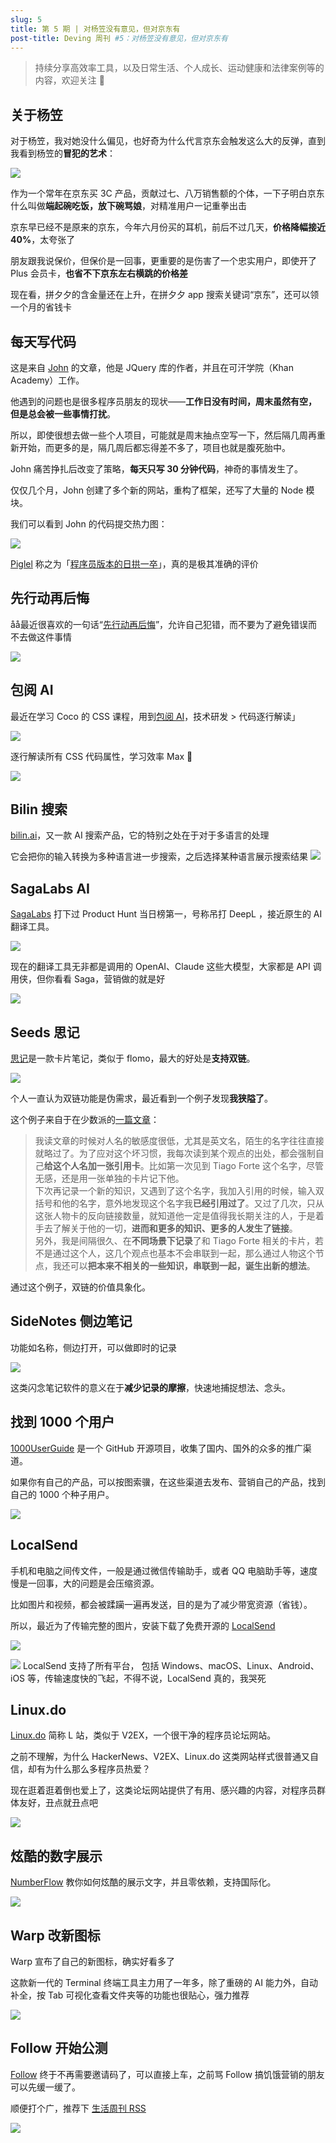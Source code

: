 ```yaml
---
slug: 5
title: 第 5 期 | 对杨笠没有意见，但对京东有
post-title: Deving 周刊 #5：对杨笠没有意见，但对京东有
---
```


> 持续分享高效率工具，以及日常生活、个人成长、运动健康和法律案例等的内容，欢迎关注 📶


## 关于杨笠

对于杨笠，我对她没什么偏见，也好奇为什么代言京东会触发这么大的反弹，直到我看到杨笠的**冒犯的艺术**：

![](https://img.wukaipeng.com//2024/10/24-233903-K9OP54-397de4252abc4d159ec93d3cf45f637e.png)


作为一个常年在京东买 3C 产品，贡献过七、八万销售额的个体，一下子明白京东什么叫做**端起碗吃饭，放下碗骂娘**，对精准用户一记重拳出击

京东早已经不是原来的京东，今年六月份买的耳机，前后不过几天，**价格降幅接近 40%**，太夸张了

朋友跟我说保价，但保价是一回事，更重要的是伤害了一个忠实用户，即使开了 Plus 会员卡，**也省不下京东左右横跳的价格差**

现在看，拼夕夕的含金量还在上升，在拼夕夕 app 搜索关键词“京东”，还可以领一个月的省钱卡


## 每天写代码

这是来自 [John](https://johnresig.com/blog/write-code-every-day/) 的文章，他是 JQuery 库的作者，并且在可汗学院（Khan Academy）工作。

他遇到的问题也是很多程序员朋友的现状——**工作日没有时间，周末虽然有空， 但是总会被一些事情打扰**。

所以，即使很想去做一些个人项目，可能就是周末抽点空写一下，然后隔几周再重新开始，而更多的是，隔几周后都忘得差不多了，项目也就是腹死胎中。

John 痛苦挣扎后改变了策略，**每天只写 30 分钟代码**，神奇的事情发生了。

仅仅几个月，John 创建了多个新的网站，重构了框架，还写了大量的 Node 模块。

我们可以看到 John 的代码提交热力图：

![](https://img.wukaipeng.com//2024/10/24-233903-ro5pip-6acbe89363234c2ca6d3e83adf80dede.png)

[Piglel](https://x.com/Piglei) 称之为「[程序员版本的日拱一卒](https://x.com/Piglei/status/1848158395255386270)」，真的是极其准确的评价



## 先行动再后悔

åå最近很喜欢的一句话“[先行动再后悔](https://m.okjike.com/originalPosts/6713249432f03efa777faea5?s=ewoidSI6ICI2NWFiOGE0ZDFjOGQyZjg4NTIzYjM5YWEiCn0=)”，允许自己犯错，而不要为了避免错误而不去做这件事情

![](https://img.wukaipeng.com//2024/10/24-233903-SVxwqi-e097f2ca712c404b9925cbd76ba62859.png)

## 包阅 AI


最近在学习 Coco 的 CSS 课程，用到[包阅 AI](https://baoyueai.com/home/scenes?utm_id=237648#part-8)，技术研发 > 代码逐行解读」

![](https://img.wukaipeng.com//2024/10/24-233904-CwlFGd-1f176d24d4444a3cbbf1bedf24e8a664-20241024233904104.png)

逐行解读所有 CSS 代码属性，学习效率 Max 💪

![](https://img.wukaipeng.com//2024/10/24-233904-JYubHq-e816b1caa3704a1ebc5758bf53db91dc-20241024233904462.png)



## Bilin 搜索

 [bilin.ai](https://bilin.ai/)，又一款 AI 搜索产品，它的特别之处在于对于多语言的处理

它会把你的输入转换为多种语言进一步搜索，之后选择某种语言展示搜索结果
![](https://img.wukaipeng.com//2024/10/24-233905-gVpFL4-fdc717a822304dc289a0da684b6c299d.png)




## SagaLabs AI

[SagaLabs](https://sagalabs.ai/en) 打下过 Product Hunt 当日榜第一，号称吊打 DeepL ，接近原生的 AI 翻译工具。

![](https://img.wukaipeng.com//2024/10/24-233905-OEs12h-b5f5dd2d5afc4d8da36d5c482729b4ec.png)

现在的翻译工具无非都是调用的 OpenAI、Claude 这些大模型，大家都是 API 调用侠，但你看看 Saga，营销做的就是好


![](https://img.wukaipeng.com//2024/10/24-233905-6OTALb-0a2fcc29c78f420ca0b8f5bb3debac3b.png)




## Seeds 思记

[思记](https://seedsnote.com/)是一款卡片笔记，类似于 flomo，最大的好处是**支持双链**。

![](https://img.wukaipeng.com//2024/10/24-233905-vjIn8z-3bea986d2fc540efb5813d18d409b13d.png)


个人一直认为双链功能是伪需求，最近看到一个例子发现**我狭隘了**。

这个例子来自于在少数派的[一篇文章](https://sspai.com/post/79373)：

> 我读文章的时候对人名的敏感度很低，尤其是英文名，陌生的名字往往直接就略过了。为了应对这个坏习惯，我每次读到某个观点的出处，都会强制自己**给这个人名加一张引用卡**。比如第一次见到 Tiago Forte 这个名字，尽管无感，还是用一张单独的卡片记下他。<br />
> 下次再记录一个新的知识，又遇到了这个名字，我加入引用的时候，输入双括号和他的名字，意外地发现这个名字我**已经引用过了**。又过了几次，只从这张人物卡的反向链接数量，就知道他一定是值得我长期关注的人，于是着手去了解关于他的一切，**进而和更多的知识、更多的人发生了链接**。<br />
> 另外，我是间隔很久、在**不同场景下记录**了和 Tiago Forte 相关的卡片，若不是通过这个人，这几个观点也基本不会串联到一起，那么通过人物这个节点，我还可以**把本来不相关的一些知识，串联到一起，诞生出新的想法**。

通过这个例子，双链的价值具象化。


## SideNotes 侧边笔记

功能如名称，侧边打开，可以做即时的记录

![](https://img.wukaipeng.com//2024/10/24-233906-covo5e-a6a111b8c3f4407b909383d8e9e3234d.gif)

这类闪念笔记软件的意义在于**减少记录的摩擦**，快速地捕捉想法、念头。


## 找到 1000 个用户

[1000UserGuide](https://1000userguide.com/#/) 是一个 GitHub 开源项目，收集了国内、国外的众多的推广渠道。

如果你有自己的产品，可以按图索骥，在这些渠道去发布、营销自己的产品，找到自己的 1000 个种子用户。

![](https://img.wukaipeng.com//2024/10/24-233906-Nj8ejM-4c4000a440f0495886bbbb37639e7f33.png)

## LocalSend

手机和电脑之间传文件，一般是通过微信传输助手，或者 QQ 电脑助手等，速度慢是一回事，大的问题是会压缩资源。

比如图片和视频，都会被蹂躏一遍再发送，目的是为了减少带宽资源（省钱）。

所以，最近为了传输完整的图片，安装下载了免费开源的 [LocalSend](https://github.com/localsend/localsend)


![](https://img.wukaipeng.com//2024/10/24-233907-j3F9gL-09a15d72eb3546eead942cbcc1f66cf6.png)


![](https://img.wukaipeng.com//2024/10/24-233907-NRKXEQ-832b63192dc14d199083f3800a774c0f.png)
LocalSend 支持了所有平台， 包括 Windows、macOS、Linux、Android、iOS 等，传输速度快的飞起，不得不说，LocalSend 真的，我哭死




## Linux.do

[Linux.do](https://linux.do/)  简称 L 站，类似于 V2EX，一个很干净的程序员论坛网站。

之前不理解，为什么 HackerNews、V2EX、Linux.do 这类网站样式很普通又自信，却有为什么那么多程序员热爱？

现在逛着逛着倒也爱上了，这类论坛网站提供了有用、感兴趣的内容，对程序员群体友好，丑点就丑点吧

![](https://img.wukaipeng.com//2024/10/24-233907-Gk7NUU-23851f0925bb4f4fa4f2a12ae5c86628.png)



## 炫酷的数字展示

[NumberFlow](https://number-flow.barvian.me/) 教你如何炫酷的展示文字，并且零依赖，支持国际化。

![](https://img.wukaipeng.com//2024/10/24-233907-CmDd3m-483866084eb245c89896607b2aa0eb73.gif)


## Warp 改新图标

Warp 宣布了自己的新图标，确实好看多了

这款新一代的 Terminal 终端工具主力用了一年多，除了重磅的 AI 能力外，自动补全，按 Tab 可视化查看文件夹等的功能也很贴心，强力推荐

![](https://img.wukaipeng.com//2024/10/24-233908-kYEant-f5f0b6fe53214317965dad85a1b86b64.gif)



## Follow 开始公测

[Follow](https://follow.is/) 终于不再需要邀请码了，可以直接上车，之前骂 Follow 搞饥饿营销的朋友可以先缓一缓了。

顺便打个广，推荐下 [生活周刊 RSS](https://wukaipeng.com/weekly/rss.xml)


![](https://img.wukaipeng.com//2024/10/24-233909-s46rjV-23b63a40d5b94cf5bed2523e99721b59.png)